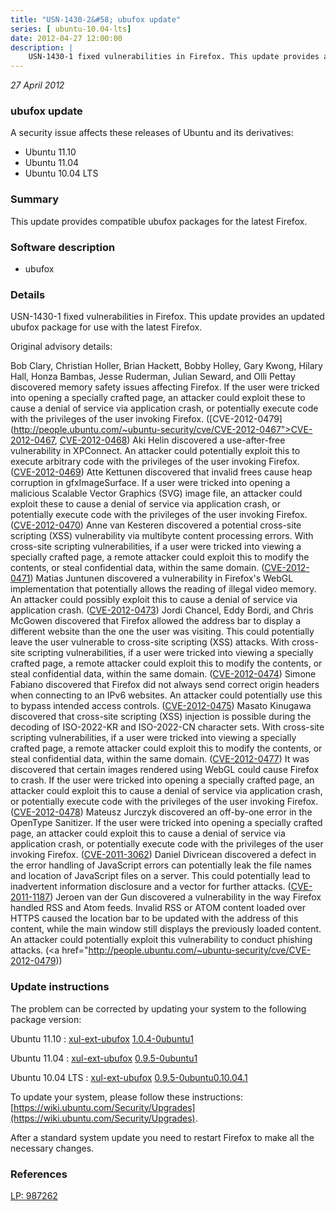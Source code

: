 ```yaml
---
title: "USN-1430-2&#58; ubufox update"
series: [ ubuntu-10.04-lts]
date: 2012-04-27 12:00:00
description: |
    USN-1430-1 fixed vulnerabilities in Firefox. This update provides an updated ubufox package for use with the latest Firefox.
--- 
```

 
 

*27 April 2012*

### ubufox update

A security issue affects these releases of Ubuntu and its derivatives:

* Ubuntu 11.10
* Ubuntu 11.04
* Ubuntu 10.04 LTS

### Summary

This update provides compatible ubufox packages for the latest Firefox. 

### Software description

* ubufox 

### Details

USN-1430-1 fixed vulnerabilities in Firefox. This update provides an updated ubufox package for use with the latest Firefox.

Original advisory details:

 Bob Clary, Christian Holler, Brian Hackett, Bobby Holley, Gary Kwong, Hilary Hall, Honza Bambas, Jesse Ruderman, Julian Seward, and Olli Pettay discovered memory safety issues affecting Firefox. If the user were tricked into opening a specially crafted page, an attacker could exploit these to cause a denial of service via application crash, or potentially execute code with the privileges of the user invoking Firefox. ([CVE-2012-0479](http://people.ubuntu.com/~ubuntu-security/cve/CVE-2012-0467">CVE-2012-0467</a>, <a href="http://people.ubuntu.com/~ubuntu-security/cve/CVE-2012-0468">CVE-2012-0468</a>) Aki Helin discovered a use-after-free vulnerability in XPConnect. An attacker could potentially exploit this to execute arbitrary code with the privileges of the user invoking Firefox. (<a href="http://people.ubuntu.com/~ubuntu-security/cve/CVE-2012-0469">CVE-2012-0469</a>) Atte Kettunen discovered that invalid frees cause heap corruption in gfxImageSurface. If a user were tricked into opening a malicious Scalable Vector Graphics (SVG) image file, an attacker could exploit these to cause a denial of service via application crash, or potentially execute code with the privileges of the user invoking Firefox. (<a href="http://people.ubuntu.com/~ubuntu-security/cve/CVE-2012-0470">CVE-2012-0470</a>) Anne van Kesteren discovered a potential cross-site scripting (XSS) vulnerability via multibyte content processing errors. With cross-site scripting vulnerabilities, if a user were tricked into viewing a specially crafted page, a remote attacker could exploit this to modify the contents, or steal confidential data, within the same domain. (<a href="http://people.ubuntu.com/~ubuntu-security/cve/CVE-2012-0471">CVE-2012-0471</a>) Matias Juntunen discovered a vulnerability in Firefox&#39;s WebGL implementation that potentially allows the reading of illegal video memory. An attacker could possibly exploit this to cause a denial of service via application crash. (<a href="http://people.ubuntu.com/~ubuntu-security/cve/CVE-2012-0473">CVE-2012-0473</a>) Jordi Chancel, Eddy Bordi, and Chris McGowen discovered that Firefox allowed the address bar to display a different website than the one the user was visiting. This could potentially leave the user vulnerable to cross-site scripting (XSS) attacks. With cross-site scripting vulnerabilities, if a user were tricked into viewing a specially crafted page, a remote attacker could exploit this to modify the contents, or steal confidential data, within the same domain. (<a href="http://people.ubuntu.com/~ubuntu-security/cve/CVE-2012-0474">CVE-2012-0474</a>) Simone Fabiano discovered that Firefox did not always send correct origin headers when connecting to an IPv6 websites. An attacker could potentially use this to bypass intended access controls. (<a href="http://people.ubuntu.com/~ubuntu-security/cve/CVE-2012-0475">CVE-2012-0475</a>) Masato Kinugawa discovered that cross-site scripting (XSS) injection is possible during the decoding of ISO-2022-KR and ISO-2022-CN character sets. With cross-site scripting vulnerabilities, if a user were tricked into viewing a specially crafted page, a remote attacker could exploit this to modify the contents, or steal confidential data, within the same domain. (<a href="http://people.ubuntu.com/~ubuntu-security/cve/CVE-2012-0477">CVE-2012-0477</a>) It was discovered that certain images rendered using WebGL could cause Firefox to crash. If the user were tricked into opening a specially crafted page, an attacker could exploit this to cause a denial of service via application crash, or potentially execute code with the privileges of the user invoking Firefox. (<a href="http://people.ubuntu.com/~ubuntu-security/cve/CVE-2012-0478">CVE-2012-0478</a>) Mateusz Jurczyk discovered an off-by-one error in the OpenType Sanitizer. If the user were tricked into opening a specially crafted page, an attacker could exploit this to cause a denial of service via application crash, or potentially execute code with the privileges of the user invoking Firefox. (<a href="http://people.ubuntu.com/~ubuntu-security/cve/CVE-2011-3062">CVE-2011-3062</a>) Daniel Divricean discovered a defect in the error handling of JavaScript errors can potentially leak the file names and location of JavaScript files on a server. This could potentially lead to inadvertent information disclosure and a vector for further attacks. (<a href="http://people.ubuntu.com/~ubuntu-security/cve/CVE-2011-1187">CVE-2011-1187</a>) Jeroen van der Gun discovered a vulnerability in the way Firefox handled RSS and Atom feeds. Invalid RSS or ATOM content loaded over HTTPS caused the location bar to be updated with the address of this content, while the main window still displays the previously loaded content. An attacker could potentially exploit this vulnerability to conduct phishing attacks. (<a href="http://people.ubuntu.com/~ubuntu-security/cve/CVE-2012-0479)) 

### Update instructions

The problem can be corrected by updating your system to the following package version:

Ubuntu 11.10
 : [xul-ext-ubufox](https://launchpad.net/ubuntu/+source/ubufox) <span> [1.0.4-0ubuntu1](https://launchpad.net/ubuntu/+source/ubufox/1.0.4-0ubuntu1) </span> 

Ubuntu 11.04
 : [xul-ext-ubufox](https://launchpad.net/ubuntu/+source/ubufox) <span> [0.9.5-0ubuntu1](https://launchpad.net/ubuntu/+source/ubufox/0.9.5-0ubuntu1) </span> 

Ubuntu 10.04 LTS
 : [xul-ext-ubufox](https://launchpad.net/ubuntu/+source/ubufox) <span> [0.9.5-0ubuntu0.10.04.1](https://launchpad.net/ubuntu/+source/ubufox/0.9.5-0ubuntu0.10.04.1) </span> 

To update your system, please follow these instructions: [https://wiki.ubuntu.com/Security/Upgrades](https://wiki.ubuntu.com/Security/Upgrades).

After a standard system update you need to restart Firefox to make all the necessary changes. 

### References

 
 [LP: 987262](https://launchpad.net/bugs/987262)
 

